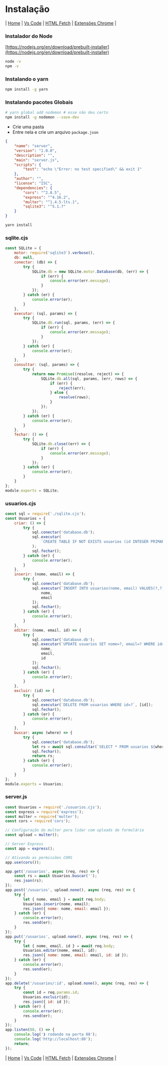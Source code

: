 # Instalação

| [Home](./README.md) | [Vs Code](./002_vs-code.md) | [HTML Fetch](./006_html_fetch.md) | [Extensões Chrome](./003_extensoes_chrome.md) |

### Instalador do Node

[https://nodejs.org/en/download/prebuilt-installer](https://nodejs.org/en/download/prebuilt-installer)

```sh
node -v
npm -v
```

### Instalando o yarn

```sh
npm install -g yarn
```

### Instalando pacotes Globais

```sh
# yarn global add nodemon # esse não deu certo
npm install -g nodemon --save-dev
```

-   Crie uma pasta
-   Entre nela e crie um arquivo `package.json`

```json
{
	"name": "server",
	"version": "1.0.0",
	"description": "",
	"main": "server.js",
	"scripts": {
		"test": "echo \"Error: no test specified\" && exit 1"
	},
	"author": "",
	"license": "ISC",
	"dependencies": {
		"cors": "^2.8.5",
		"express": "^4.16.2",
		"multer": "^1.4.5-lts.1",
		"sqlite3": "^5.1.7"
	}
}
```

```sh
yarn install
```

### sqlite.cjs

```js
const SQLite = {
	motor: require('sqlite3').verbose(),
	db: null,
	conectar: (db) => {
		try {
			SQLite.db = new SQLite.motor.Database(db, (err) => {
				if (err) {
					console.error(err.message);
				}
			});
		} catch (er) {
			console.error(er);
		}
	},
	executar: (sql, params) => {
		try {
			SQLite.db.run(sql, params, (err) => {
				if (err) {
					console.error(err.message);
				}
			});
		} catch (er) {
			console.error(er);
		}
	},
	consultar: (sql, params) => {
		try {
			return new Promise((resolve, reject) => {
				SQLite.db.all(sql, params, (err, rows) => {
					if (err) {
						reject(err);
					} else {
						resolve(rows);
					}
				});
			});
		} catch (er) {
			console.error(er);
		}
	},
	fechar: () => {
		try {
			SQLite.db.close((err) => {
				if (err) {
					console.error(err.message);
				}
			});
		} catch (er) {
			console.error(er);
		}
	}
};
module.exports = SQLite;
```

### usuarios.cjs

```js
const sql = require('./sqlite.cjs');
const Usuarios = {
	criar: () => {
		try {
			sql.conectar('database.db');
			sql.executar(
				`CREATE TABLE IF NOT EXISTS usuarios (id INTEGER PRIMARY KEY AUTOINCREMENT, nome TEXT, email TEXT UNIQUE)`
			);
			sql.fechar();
		} catch (er) {
			console.error(er);
		}
	},
	inserir: (nome, email) => {
		try {
			sql.conectar('database.db');
			sql.executar(`INSERT INTO usuarios(nome, email) VALUES(?,?)`, [
				nome,
				email
			]);
			sql.fechar();
		} catch (er) {
			console.error(er);
		}
	},
	editar: (nome, email, id) => {
		try {
			sql.conectar('database.db');
			sql.executar(`UPDATE usuarios SET nome=?, email=? WHERE id=?`, [
				nome,
				email,
				id
			]);
			sql.fechar();
		} catch (er) {
			console.error(er);
		}
	},
	excluir: (id) => {
		try {
			sql.conectar('database.db');
			sql.executar(`DELETE FROM usuarios WHERE id=?`, [id]);
			sql.fechar();
		} catch (er) {
			console.error(er);
		}
	},
	buscar: async (where) => {
		try {
			sql.conectar('database.db');
			let rs = await sql.consultar(`SELECT * FROM usuarios ${where}`, []);
			sql.fechar();
			return rs;
		} catch (er) {
			console.error(er);
		}
	}
};
module.exports = Usuarios;
```

### server.js

```js
const Usuarios = require('./usuarios.cjs');
const express = require('express');
const multer = require('multer');
const cors = require('cors');

// Configuração do multer para lidar com uploads de formulário
const upload = multer();

// Server Express
const app = express();

// Ativando as permissões CORS
app.use(cors());

app.get('/usuarios', async (req, res) => {
	const rs = await Usuarios.buscar('');
	res.json(rs);
});
app.post('/usuarios', upload.none(), async (req, res) => {
	try {
		let { nome, email } = await req.body;
		Usuarios.inserir(nome, email);
		res.json({ nome: nome, email: email });
	} catch (er) {
		console.error(er);
		res.send(er);
	}
});
app.put('/usuarios', upload.none(), async (req, res) => {
	try {
		let { nome, email, id } = await req.body;
		Usuarios.editar(nome, email, id);
		res.json({ nome: nome, email: email, id: id });
	} catch (er) {
		console.error(er);
		res.send(er);
	}
});
app.delete('/usuarios/:id', upload.none(), async (req, res) => {
	try {
		const id = req.params.id;
		Usuarios.excluir(id);
		res.json({ id: id });
	} catch (er) {
		console.error(er);
		res.send(er);
	}
});
app.listen(88, () => {
	console.log('❱ rodando na porta 88');
	console.log('http://localhost:88');
	return;
});
```

| [Home](./README.md) | [Vs Code](./002_vs-code.md) | [HTML Fetch](./006_html_fetch.md) | [Extensões Chrome](./003_extensoes_chrome.md) |
